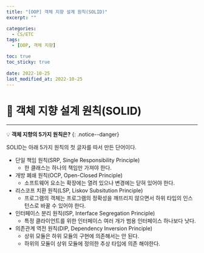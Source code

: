 ```yaml
---
title: "[OOP] 객체 지향 설계 원칙(SOLID)"
excerpt: "" 

categories:
  - CS/ETC
tags:
  - [OOP, 객체 지향]

toc: true
toc_sticky: true
 
date: 2022-10-25
last_modified_at: 2022-10-25
---
```


# 🚀 객체 지향 설계 원칙(SOLID)
---
💡 **객체 지향의 5가지 원칙은?** 
{: .notice--danger}

SOLID는 아래 5가지 원칙의 첫 글자를 따서 만든 단어이다.

- 단일 책임 원칙(SRP, Single Responsibility Principle)
  - 한 클래스는 하나의 책임만 가져야 한다.
- 개방 폐쇄 원칙(OCP, Open-Closed Principle)
  - 소프트웨어 요소는 확장에는 열려 있으나 변경에는 닫혀 있어야 한다.
- 리스코프 치환 원칙(LSP, Liskov Subsitution Principle)
  - 프로그램의 객체는 프로그램의 정확성을 깨뜨리지 않으면서 하위 타입의 인스턴스로 바꿀 수 있어야 한다.
- 인터페이스 분리 원칙(ISP, Interface Segregation Principle)
  - 특정 클라이언트를 위한 인터페이스 여러 개가 범용 인터페이스 하나보다 낫다.
- 의존관계 역전 원칙(DIP, Dependency Inversion Principle)
  - 상위 모듈은 하위 모듈의 구현에 의존해서는 안 된다.
  - 하위의 모듈이 상위 모듈에 정의한 추상 타입에 의존 해야한다.